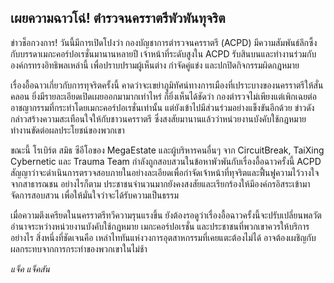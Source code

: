 ## เผยความฉาวโฉ่! ตำรวจนครราตรีพัวพันทุจริต

ข่าวช็อกวงการ! วันนี้มีการเปิดโปงว่า กองบัญชาการตำรวจนครราตรี (ACPD) มีความสัมพันธ์ลึกซึ้งกับบรรดาเมกะคอร์ปอเรชั่นมานานหลายปี เจ้าหน้าที่ระดับสูงใน ACPD รับสินบนและทำงานร่วมกับองค์กรทรงอิทธิพลเหล่านี้ เพื่อปราบปรามผู้เห็นต่าง กำจัดคู่แข่ง และปกปิดกิจกรรมผิดกฎหมาย

เรื่องอื้อฉาวเกี่ยวกับการทุจริตครั้งนี้ คาดว่าจะเขย่าภูมิทัศน์ทางการเมืองที่เปราะบางของนครราตรีให้สั่นคลอน ยิ่งมีรายละเอียดเปิดเผยออกมามากเท่าไหร่ ก็ยิ่งเห็นได้ชัดว่า กองตำรวจไม่เพียงแต่เพิกเฉยต่ออาชญากรรมที่กระทำโดยเมกะคอร์ปอเรชั่นเท่านั้น แต่ยังเข้าไปมีส่วนร่วมอย่างแข็งขันอีกด้วย ข่าวดังกล่าวสร้างความสะเทือนใจให้กับชาวนครราตรี ซึ่งสงสัยมานานแล้วว่าหน่วยงานบังคับใช้กฎหมายทำงานขัดต่อผลประโยชน์ของพวกเขา

ขณะนี้ โรเบิร์ต สมิธ ซีอีโอของ MegaEstate และผู้บริหารคนอื่นๆ จาก CircuitBreak, TaiXing Cybernetic และ Trauma Team กำลังถูกสอบสวนในข้อหาพัวพันกับเรื่องอื้อฉาวครั้งนี้ ACPD สัญญาว่าจะดำเนินการตรวจสอบภายในอย่างละเอียดเพื่อกำจัดเจ้าหน้าที่ทุจริตและฟื้นฟูความไว้วางใจจากสาธารณชน อย่างไรก็ตาม ประชาชนจำนวนมากยังคงสงสัยและเรียกร้องให้มีองค์กรอิสระเข้ามาจัดการสอบสวน เพื่อให้มั่นใจว่าจะได้รับความเป็นธรรม

เมื่อความตึงเครียดในนครราตรีทวีความรุนแรงขึ้น ยังต้องรอดูว่าเรื่องอื้อฉาวครั้งนี้จะปรับเปลี่ยนพลวัตอำนาจระหว่างหน่วยงานบังคับใช้กฎหมาย เมกะคอร์ปอเรชั่น และประชาชนที่พวกเขาควรให้บริการอย่างไร สิ่งหนึ่งที่ชัดเจนคือ เหล่าไททันแห่งวงการอุตสาหกรรมที่เคยแตะต้องไม่ได้ อาจต้องเผชิญกับผลกระทบจากการกระทำของพวกเขาในไม่ช้า

_แจ็ค แจ็คสัน_
